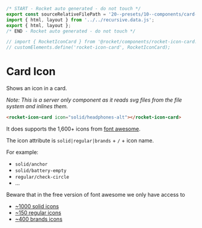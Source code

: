 ```js server
/* START - Rocket auto generated - do not touch */
export const sourceRelativeFilePath = '20--presets/10--components/card-icon.rocket.md';
import { html, layout } from '../../recursive.data.js';
export { html, layout };
/* END - Rocket auto generated - do not touch */

// import { RocketIconCard } from '@rocket/components/rocket-icon-card.js';
// customElements.define('rocket-icon-card', RocketIconCard);
```

# Card Icon

Shows an icon in a card.

_Note: This is a server only component as it reads svg files from the file system and inlines them._

<rocket-icon-card icon="solid/headphones-alt"></rocket-icon-card>

```html
<rocket-icon-card icon="solid/headphones-alt"></rocket-icon-card>
```

It does supports the 1,600+ icons from [font awesome](https://fontawesome.com/v5/search?m=free&s=solid).

The icon attribute is `solid|regular|brands` + `/` + icon name.

For example:

- `solid/anchor`
- `solid/battery-empty`
- `regular/check-circle`
- ...

Beware that in the free version of font awesome we only have access to

- [~1000 solid icons](https://fontawesome.com/v5/search?m=free&s=solid)
- [~150 regular icons](https://fontawesome.com/v5/search?m=free&s=regular)
- [~400 brands icons](https://fontawesome.com/v5/search?m=free&s=brands)

